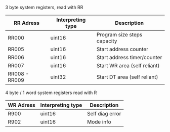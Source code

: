 3 byte system registers, read with RR

|RR Adress|Interpreting type|Description|
|-|-|-|
|RR000|uint16|Program size steps capacity|
|RR005|uint16|Start address counter|
|RR006|uint16|Start address timer/counter|
|RR007|uint16|Start WR area (self reliant)|
|RR008 - RR009|uint32|Start DT area (self reliant)|

4 byte / 1 word system registers read with R

|WR Adress|Interpreting type|Description|
|-|-|-|
|R900|uint16|Self diag error|
|R902|uint16|Mode info|